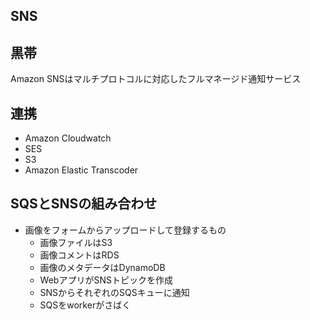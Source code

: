 ## SNS

## 黒帯
Amazon SNSはマルチプロトコルに対応したフルマネージド通知サービス

## 連携
- Amazon Cloudwatch
- SES
- S3
- Amazon Elastic Transcoder

## SQSとSNSの組み合わせ
- 画像をフォームからアップロードして登録するもの
  - 画像ファイルはS3
  - 画像コメントはRDS
  - 画像のメタデータはDynamoDB
  - WebアプリがSNSトピックを作成
  - SNSからそれぞれのSQSキューに通知
  - SQSをworkerがさばく
